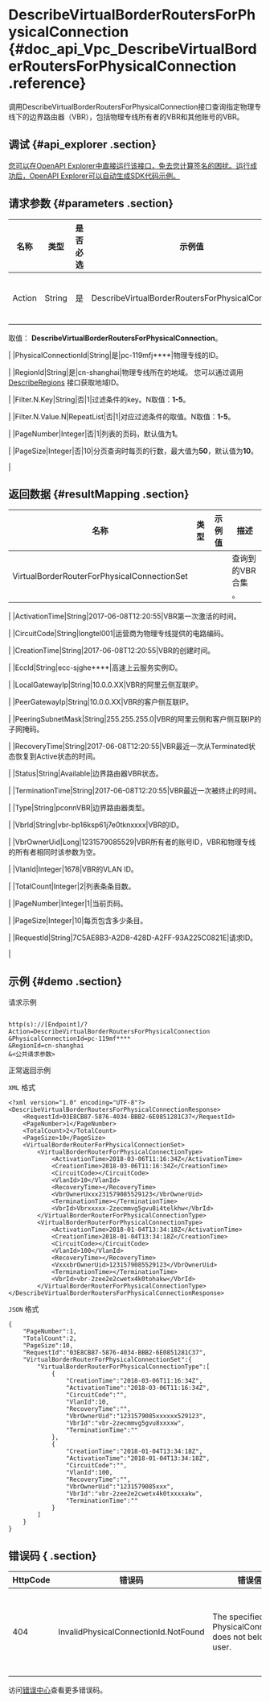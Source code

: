 # DescribeVirtualBorderRoutersForPhysicalConnection {#doc_api_Vpc_DescribeVirtualBorderRoutersForPhysicalConnection .reference}

调用DescribeVirtualBorderRoutersForPhysicalConnection接口查询指定物理专线下的边界路由器（VBR），包括物理专线所有者的VBR和其他账号的VBR。

## 调试 {#api_explorer .section}

[您可以在OpenAPI Explorer中直接运行该接口，免去您计算签名的困扰。运行成功后，OpenAPI Explorer可以自动生成SDK代码示例。](https://api.aliyun.com/#product=Vpc&api=DescribeVirtualBorderRoutersForPhysicalConnection&type=RPC&version=2016-04-28)

## 请求参数 {#parameters .section}

|名称|类型|是否必选|示例值|描述|
|--|--|----|---|--|
|Action|String|是|DescribeVirtualBorderRoutersForPhysicalConnection|要执行的操作。

 取值： **DescribeVirtualBorderRoutersForPhysicalConnection**。

 |
|PhysicalConnectionId|String|是|pc-119mfj\*\*\*\*|物理专线的ID。

 |
|RegionId|String|是|cn-shanghai|物理专线所在的地域。 您可以通过调用[DescribeRegions](~~36063~~) 接口获取地域ID。

 |
|Filter.N.Key|String|否|1|过滤条件的key。N取值：**1-5**。

 |
|Filter.N.Value.N|RepeatList|否|1|对应过滤条件的取值。N取值：**1-5**。

 |
|PageNumber|Integer|否|1|列表的页码，默认值为**1**。

 |
|PageSize|Integer|否|10|分页查询时每页的行数，最大值为**50**，默认值为**10**。

 |

## 返回数据 {#resultMapping .section}

|名称|类型|示例值|描述|
|--|--|---|--|
|VirtualBorderRouterForPhysicalConnectionSet| | |查询到的VBR合集 。

 |
|ActivationTime|String|2017-06-08T12:20:55|VBR第一次激活的时间。

 |
|CircuitCode|String|longtel001|运营商为物理专线提供的电路编码。

 |
|CreationTime|String|2017-06-08T12:20:55|VBR的创建时间。

 |
|EccId|String|ecc-sjghe\*\*\*\*|高速上云服务实例ID。

 |
|LocalGatewayIp|String|10.0.0.XX|VBR的阿里云侧互联IP。

 |
|PeerGatewayIp|String|10.0.0.XX|VBR的客户侧互联IP。

 |
|PeeringSubnetMask|String|255.255.255.0|VBR的阿里云侧和客户侧互联IP的子网掩码。

 |
|RecoveryTime|String|2017-06-08T12:20:55|VBR最近一次从Terminated状态恢复到Active状态的时间。

 |
|Status|String|Available|边界路由器VBR状态。

 |
|TerminationTime|String|2017-06-08T12:20:55|VBR最近一次被终止的时间。

 |
|Type|String|pconnVBR|边界路由器类型。

 |
|VbrId|String|vbr-bp16ksp61j7e0tknxxxx|VBR的ID。

 |
|VbrOwnerUid|Long|1231579085529|VBR所有者的账号ID，VBR和物理专线的所有者相同时该参数为空。

 |
|VlanId|Integer|1678|VBR的VLAN ID。

 |
|TotalCount|Integer|2|列表条条目数。

 |
|PageNumber|Integer|1|当前页码。

 |
|PageSize|Integer|10|每页包含多少条目。

 |
|RequestId|String|7C5AE8B3-A2D8-428D-A2FF-93A225C0821E|请求ID。

 |

## 示例 {#demo .section}

请求示例

``` {#request_demo}

http(s)://[Endpoint]/?Action=DescribeVirtualBorderRoutersForPhysicalConnection
&PhysicalConnectionId=pc-119mf****
&RegionId=cn-shanghai
&<公共请求参数>

```

正常返回示例

`XML` 格式

``` {#xml_return_success_demo}
<?xml version="1.0" encoding="UTF-8"?>
<DescribeVirtualBorderRoutersForPhysicalConnectionResponse>
	<RequestId>03E8CB87-5876-4034-BBB2-6E0851281C37</RequestId>
	<PageNumber>1</PageNumber>
	<TotalCount>2</TotalCount>
	<PageSize>10</PageSize>
	<VirtualBorderRouterForPhysicalConnectionSet>
		<VirtualBorderRouterForPhysicalConnectionType>
			<ActivationTime>2018-03-06T11:16:34Z</ActivationTime>
			<CreationTime>2018-03-06T11:16:34Z</CreationTime>
			<CircuitCode></CircuitCode>
			<VlanId>10</VlanId>
			<RecoveryTime></RecoveryTime>
			<VbrOwnerUxxx231579085529123</VbrOwnerUid>
			<TerminationTime></TerminationTime>
			<VbrId>Vbrxxxxx-2zecmmvg5gvu8i4telkhw</VbrId>
		</VirtualBorderRouterForPhysicalConnectionType>
		<VirtualBorderRouterForPhysicalConnectionType>
			<ActivationTime>2018-01-04T13:34:18Z</ActivationTime>
			<CreationTime>2018-01-04T13:34:18Z</CreationTime>
			<CircuitCode></CircuitCode>
			<VlanId>100</VlanId>
			<RecoveryTime></RecoveryTime>
			<VxxxbrOwnerUid>1231579085529123</VbrOwnerUid>
			<TerminationTime></TerminationTime>
			<VbrId>vbr-2zee2e2cwetx4k0tohakw</VbrId>
		</VirtualBorderRouterForPhysicalConnectionType>
</DescribeVirtualBorderRoutersForPhysicalConnectionResponse>
```

`JSON` 格式

``` {#json_return_success_demo}
{
	"PageNumber":1,
	"TotalCount":2,
	"PageSize":10,
	"RequestId":"03E8CB87-5876-4034-BBB2-6E0851281C37",
	"VirtualBorderRouterForPhysicalConnectionSet":{
		"VirtualBorderRouterForPhysicalConnectionType":[
			{
				"CreationTime":"2018-03-06T11:16:34Z",
				"ActivationTime":"2018-03-06T11:16:34Z",
				"CircuitCode":"",
				"VlanId":10,
				"RecoveryTime":"",
				"VbrOwnerUid":"1231579085xxxxxx529123",
				"VbrId":"vbr-2zecmmvg5gvu8xxxxw",
				"TerminationTime":""
			},
			{
				"CreationTime":"2018-01-04T13:34:18Z",
				"ActivationTime":"2018-01-04T13:34:18Z",
				"CircuitCode":"",
				"VlanId":100,
				"RecoveryTime":"",
				"VbrOwnerUid":"1231579085xxx",
				"VbrId":"vbr-2zee2e2cwetx4k0txxxxakw",
				"TerminationTime":""
			}
		]
	}
}
```

## 错误码 { .section}

|HttpCode|错误码|错误信息|描述|
|--------|---|----|--|
|404|InvalidPhysicalConnectionId.NotFound|The specified PhysicalConnectionId does not belong to user.|该物理专线不属于您的账号。|

访问[错误中心](https://error-center.alibabacloud.com/status/product/Vpc)查看更多错误码。


